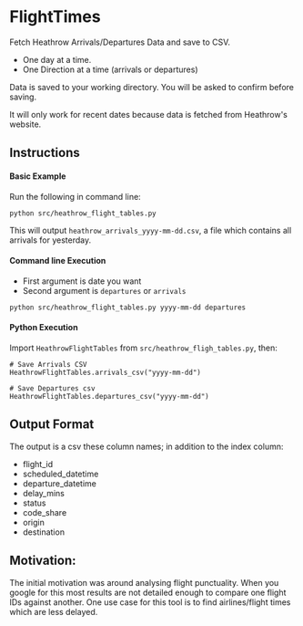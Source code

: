 # FlightTimes

Fetch Heathrow Arrivals/Departures Data and save to CSV. 
* One day at a time.
* One Direction at a time (arrivals or departures)

Data is saved to your working directory. You will be asked to confirm before saving.

It will only work for recent dates because data is fetched from Heathrow's website.  

## Instructions

#### Basic Example
Run the following in command line:
```
python src/heathrow_flight_tables.py
```
This will output `heathrow_arrivals_yyyy-mm-dd.csv`, a file which contains all arrivals for yesterday.

#### Command line Execution
* First argument is date you want
* Second argument is `departures` or `arrivals`
```
python src/heathrow_flight_tables.py yyyy-mm-dd departures
```  
   
#### Python Execution
Import `HeathrowFlightTables` from `src/heathrow_fligh_tables.py`, then:  
```         
# Save Arrivals CSV
HeathrowFlightTables.arrivals_csv("yyyy-mm-dd")

# Save Departures csv
HeathrowFlightTables.departures_csv("yyyy-mm-dd")
```

## Output Format
The output is a csv these column names; in addition to the index column:
* flight_id
* scheduled_datetime
* departure_datetime
* delay_mins
* status
* code_share
* origin
* destination

## Motivation:
The initial motivation was around analysing flight punctuality. When you google for this most results are not detailed enough to compare one flight IDs against another. One use case for this tool is to find airlines/flight times which are less delayed.
